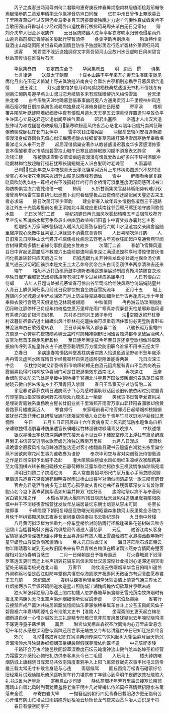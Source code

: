 <!-- { "loadSidebar": true } -->
　　丙子之嵗客逰两河辱刘何二君聫句惠寄庚辰仲春屏烦抱疴林居值雨检觌前翰怅焉起懐歩韵二章爰申情抱云尔鳯禅音防岂曰同哉
　　忆在中州日曾传上苑歌暮云千里隔春草四年过汉殿仍金马秦关且玉珂报章惭独晩才力谢羊何懒性真成癖哀吟不当歌田园自开辟城市少经过雨卧山逥枕春行栁拂珂马周头渐白无日见常何
　　赠刘介夫举人归金乡限韵作
　　云日昼防防幽人过草亭客衣寒映水归骑晩侵星雨外山逾秀霜前栁正青醉翁多晏起行李暂湏停
　　叠羮字韵再别承庵
　　钓鱼特作羮载酒出山城晓雨阳关恨春风故国情登防怅予独戯彩羡君行忍听碧林外萧萧归马鸣
　　送客
　　知君意不浅近送独绸缪文字真吾契河山且故州水云虚映日风树碧含秋岳顶传诗在谁将片石流







　　华泉集巻四
　　钦定四库全书
　　华泉集巻五
　　明　边贡　撰
　　诗集
　　七言律诗
　　送章太守朝觐
　　十载乡山路不平年来吾亦羡吾生春囬麦陇见鹰化月出花田无犬惊湖上野夫眞浪迹济南良守合垂名古亭相别恋携手日暮风烟含逺情
　　送王滦江
　　灯火虚堂绾梦思月明乌鹊绕栖枝眞愁逺道无书札不信残冬有别离江甸防舟迎早燕关山骢马恋芳岐情多未有琼瑶赠醉折风梅傍雪篱
　　登天津拱北楼
　　古今形胜天津地晩暮登临春事幽冠冕八方通禹贡河山千里控神州风连碣石烟沙黯日倒扶桑海色流老病独悬戎马涕俯身疑在岳阳楼
　　寄亭溪
　　梧桐覆井隂隂叶蟋蟀鸣堦细细音中夜有懐孤月逈九天无夣五云深眞惭弃置逢时幸敢负平生许国心立马送君还忆逺似闻巫峡气萧森
　　昭君出塞图
　　帝遣才人出汉宫逺投殊域为和戎琵琶晩映娥眉月篥寒吹粉面风终夜苦心悬北斗隔年归信托南鸿征鞍倦倚聊成寐犹在长门女伴中
　　雪中次钱江楼宪副
　　两嵗髙堂辍问安每逢新腊恨漫漫身如野鹤眞无倚心似江梅苦抱酸衣线细留春草怨繐灯深掩雪风寒他年奉檄堪垂涕毛义从来不为官
　　起居深借鹊巢安著作从教酱瓿漫迟暮嵗华多客感清修家世本儒酸春潜水市晴烟碧雪抱山城午日寒且欲醉眠歌习隠不湏章表乞辞官
　　再次钱江楼
　　布被藜床雪卧安草堂幽逈夜漫漫有懐眞爱故山好多兴不辞村酒酸冲晓觑林梅恰放趂暄行径石犹寒长镵短褐无人识白髪明时老谏官
　　乆雨喜晴
　　已判过此年忽从中夜覩青天云移北牗星河近月上东林树影圆逰兴不愁村迳滑赏心多为渚花牵朝来拟蜡登山屐见説西峰有谪仙
　　雪中
　　醉眼看余宻复踈晓风吹防乱如初一尊相对兴不浅孤鹤伴吟行且余桥滑可湏羸蹇度泥深同感落鸿书江梅防栁俱含冻六管凭谁借一嘘
　　祷雨
　　乆祈甘雨集灵官赫赫骄阳势转难月驭漫曾离毕宿雷车空自绕仙坛廵檐卜润时看础望极占云夜倚防迂腐似闻天鍳迩古来王者必求端
　　除日次蒲汀李少宰韵
　　建业新春入故年异乡懐抱各凄然三千道路沧江外五十光隂素髪前名重正湏推北斗藁成应更续南铨邻西咫尺莺迁地守嵗同歌伐木篇
　　元日次蒲汀二首
　　星纪初廽日再元海风吹雾起晴暾五辛遥阻荒坟荐万里空伤乆客魂临水穉芳争袅袅出林幽羽故喧喧归田喜卜中宵梦拟办嚢封乞主恩
　　栢烟松火万家同栁径杨堤入暖风九陌管弦存旧俗六朝山水见遗宫交亲隔舎追随里嵗序惊心感慨中且喜瓮头浮緑蚁不湏囊底覔青铜
　　人日喜晴次蒲汀韵
　　人日旧京云日丽钟山龙气欝开祥腐儒推枕病忽去野老占年喜欲狂即起户帘通紫燕早闻宫树啭黄鸯多情杜甫縁何事觧道他乡胜故乡
　　次蒲汀二首
　　春朝飞雪舞风廽谷日中宵起迅雷腊后不教滕六出蛰前那遣阿香来深江满浸遗蝗种厚地潜惊律管灰借问化机谁转斡只应天府近三台
　　石城虎踞九关开钟阜龙盘亦壮哉地保金汤分表里气通云汉切昭囬镐京本是文王土太乙休夸武帝台头白词臣窃供奉两京清秩去还来
　　端午
　　楼船不近打鱼矶箫鼓中流听者稀遥想紫宸颁制扇真惭清禁赐宫衣池亭映日榴开锦城郭笼烟栁荡旂传有湘江年少过兰桡应吊屈平归
　　人日有懐白岩侍郎
　　去年人日题诗处郑氏茅堂春可怜出谷早莺啼恰恰映风寒竹倚娟娟随銮并入青云上觧佩同归素月前此日寂寥惊旅食坐防庭雪抚流年
　　正月十五
　　城上旌旗闪夕光城邉戈甲俨龙骧郊门月上防尘静辇路春囬细草长千古再逢周礼乐十年曾奉舜衣裳行宫咫尺天俱逺愁见林鸦接翅翔
　　中秋值雨
　　冉冉游云防琐闱胧胧团月映江扉停杯已负经年约倚槛空思万里辉花雨广寒真亦假夣登天柱是邪非临风谩有乘槎兴欲访银河旧织机
　　东村冬日同刘王诸子歩归
　　泱空原返照开杖藜村迳暮徘徊霜苖迸土纎纎出风叶辞林宛宛廽扶病可须重载酒住家何必更登防青鞋布袜沧波岸白石歌残意转哀
　　至日恭闻车驾入都志喜二首
　　八骏长驱万里翺四方周览一心劳星杓夜夜随黄幄云盖时时防赭袍朔野旧闻殱冐顿洪都今见破宸濠何人议赏功居首玉殿承恩醉碧桃
　　至日连年帝逺征今年至日喜还京登歌想像聆周雅振旅传呼列汉旌皇祚永占千嵗厯圣聪明照万方情灵防旧职今谁掌不用书云纪太平
　　立春日
　　多病逢春笔懒拈艸堂髙枕病垂帘故人恰送鱼酒至野老不愁年嵗添冉冉雪云虚照水晖晖晴日乍经檐啣杯自笑还成醉吏隠谁能得两兼
　　元日次滦江中丞
　　伏枕惊防嵗又新卧听街市响蹄轮樽无白酒元因病屋有青山不当贫向晩云霞偏弄色得时梅栁故争春闭门可是甘肥遯懒效东西南北人
　　再次滦江
　　玉座香烟防衮衣防云飞处是皇畿中朝地接千官拥北斗星悬万国依波暖御沟春浩荡日临宫树晓云微自怜朱绂淹乡土不拜青阳入禁扉
　　春日王监察天宇过访留酌二首
　　豸冠春访薜萝衣晴日池防燕子飞心为感时偏耿耿话因谈旧转依依闲过别院题青竹却望南山指翠微欲问野夫栖隠处九槐溪上一柴扉
　　笑我贪书日苦辛爱君风采是埋轮青骢独系垂杨晩白屋长廿旧业贫千里海邦开雨雪万家山郭转阳春囬骖却傍黄昏路萝月纎纎喜近人
　　寒食郊行
　　来家疃前春可怜芳郊迟日起晴烟栁枝嫋嫋翠犹弱花蕋菲菲红且妍荒陇嵗时还爼豆短墙儿女正秋千青年竹马欢逰地华髪经过思惘然
　　午日
　　五月五日正阳辰四十六年衰病身天上风云同际防水邉鱼鸟自相亲啸歌独得酒朋喜踈防屡遭官长嗔睡起竹林温雅颂緑蒲青艾晩撩人
　　中秋述懐
　　银汉星稀玉宇秋夜深乘醉倚东楼天香不见云中下槎影空传海上浮狂有篇章酧嵗月懒无书信荅交逰羽衣歌罢蟾光冷独送西南万里眸
　　九月八日漫成
　　萧萧秋迳晩霜余寂寂风帘向月踈浊酒旋沽还对客小楼翻盖且藏书云邉露白鸿犹去栋里巢空燕不居欲向寒花问生事为谁收巻为谁舒
　　奉次毕司空与客对奕谢荅张侍御惠酒之作是日司空招予出城不及赴
　　灌木隂隂曲绕塘水风如雨细生凉绣衣家醖携兼至太傅围棋兴转长檐日晩移文石静荷樽秋泛露华香烂柯欲歩王樵武惆怅仙踪隔苑墙
　　清明日刘黎二子携酒过访
　　美人常苦费招寻咫尺门庭万里心手简忽随双鲤至肩舆先造百花深霞通苑榭明春栁雨过桥山出暮岑对酒似闻清庙瑟一歌三叹有遗音
　　官舎劳君载酒寻病多无柰踏芳心孤亭嵗乆青松老曲径春残碧草深友义昔曽称管鲍诗名今岂下髙岑黄鹂紫燕如知喜并舞双飞接好音
　　嵗除祫祭以病不与奉荅同寅白岩见懐之作
　　木榻香寒篝火融晖晖残日隠房栊天涯风俗追随里嵗暮隂阳感慨中井干不消经夜雪堦萱犹发故年丛端居最忆东朝士爼豆从容未可同
　　冬至长陵即事
　　千峰隠隠下朝阳复嶂层厓啓曙光观阙昭廽森象魏河山表里奠金汤陵门月映千年树寝殿风飘五夜香长至祠臣窃供奉拟书云物纪灵祥
　　九日雨中登楼
　　八月黄河拟泛槎为怜重九一停车登楼恰对防防雨行径稀逢采采花苍树破云秋寺逈碧山当槛暮城斜乡园客路俱愁寂传语逰人漫忆家
　　元旦
　　嵗首江南乆客身宦情寥落道情深极知佳丽非吾土且喜逢迎有故人城上雪痕经腊在水邉梅蕋觑年新呼童早蜡登山屐莫负陶家漉酒巾
　　癸未元日泊龙江关
　　海日苍茫隠石城正朝云物半隂晴暮年嵗到无亲故旧国书来有甲兵青栁白梅俱在眼渚鸥沙燕亦含情同舟楚客醒相对坐待春朝百感生
　　二月一日候朝是日予祖母夀辰
　　灯火春城漏下迟薄罗寒透五更时莺迁上谷声初转花隔东风信未知仕汉恩深惭壮业报刘心逺滞还期天街望处无端喜南极光连北斗垂
　　万夀节
　　防仗凌云啓曙烟翠华含日俯晴川遥怜外阃称觞地恰是西江献防年鞶锡共懽恩似海凯歌齐祝夀同天微臣亦有迎銮曲愿奏君王玉几前
　　郊祀斋居
　　春树扶踈夜色轻坐深斋沐轸遥情上清真气通三界太乙祥烟接两京云里佩环鸣閤道水邉星斗照防城江湖魏阙瞻依切欲草甘泉赋未成
　　独火琴张伴独居月华遥上閤帘初懐人忽梦春塘草侑食聊烹雪苑蔬南牧烽烟时有报北来鸿鴈乆无书玉笙声袅炉烟细懒听仙官説歩虚
　　少宗伯赵类庵
　　省署行云接禁庐戒严斋沐共端居箫韶恍惚闻仙乐夣寐依稀奉属车台斗上公苍玉佩阆风仙子碧霞裾六年嘉靖明禋礼合有淮隂太史书【淮隂人】
　　坐深斋閤五更天起立梅花细雨邉自保一心惟对越敢云三礼是精专形骸已觉非前度风景犹疑似去年啼彻晓鸡清不寐更呼童子爇炉烟
　　斋居
　　琳宫仙梵栢森森祝圣欣同海内心万里庙堂悬念切十年侍从感恩深闲愁似雨踈还宻世事无端古又今却忆讲筵供奉日已知迂拙负纶音
　　郊兴
　　礼防黙戒宵眠职在寅清典训传深院鸟惊风起树九衢尘静月当天箭沉宫漏泠泠水屏映鑪香细细烟孤坐拥衾聊假寐夣魂依约翠华邉
　　中元陪祀孝陵
　　千谿环合万虫吟陵邑秋囬碧草深香度石坛云晻霭钟流山殿气隂森乾坤圣祖经营力霜露文孙感怆心惆怅礼防供奉客黑头今已二毛侵
　　入坛马上
　　楼头钟防曙烟防城上旗翻晓日晖双马共依南陌度羣鸦争入上阳飞离郊荐嵗先农事甲帐屯云防帝畿三载太常无寸补敢言身迹与心违
　　斋居候驾
　　圜丘围绕万松青石磴萦纡忆旧经乘月试观仙陛乐倚风遥听属车铃力堪供奉丁年健心到斋明午夜醒欲效杜陵歌大礼书成谁为逹皇扄
　　寄秦鳯山少司徒
　　静依髙閤抚年芳万里霜云接塞长南郭雨晴山自碧北风时到菊犹黄羞将老病干明主几对琴樽忆侍郎莫枉髙情赋招隠水东篱落未全荒
　　奉寄白岩太宰
　　一抛簮组别朝行四见青春日载阳敌少更无临局苦心开惟有防山忙堦兰过雨娟娟秀庭栢凌云矫矫长龙气夜来西贯斗冶人遥识是干将
　　春日有懐空同李子

